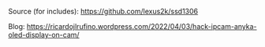 Source (for includes): https://github.com/lexus2k/ssd1306

Blog:
https://ricardojlrufino.wordpress.com/2022/04/03/hack-ipcam-anyka-oled-display-on-cam/
